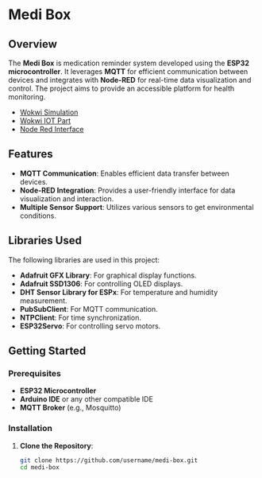 # Medi Box

## Overview
The **Medi Box** is medication reminder system developed using the **ESP32 microcontroller**. It leverages **MQTT** for efficient communication between devices and integrates with **Node-RED** for real-time data visualization and control. The project aims to provide an accessible platform for health monitoring.

- [Wokwi Simulation](https://wokwi.com/projects/398155012491341825)
- [Wokwi IOT Part](https://wokwi.com/projects/398057780678452225)
- [Node Red Interface]()

## Features
- **MQTT Communication**: Enables efficient data transfer between devices.
- **Node-RED Integration**: Provides a user-friendly interface for data visualization and interaction.
- **Multiple Sensor Support**: Utilizes various sensors to get environmental conditions.

## Libraries Used
The following libraries are used in this project:
- **Adafruit GFX Library**: For graphical display functions.
- **Adafruit SSD1306**: For controlling OLED displays.
- **DHT Sensor Library for ESPx**: For temperature and humidity measurement.
- **PubSubClient**: For MQTT communication.
- **NTPClient**: For time synchronization.
- **ESP32Servo**: For controlling servo motors.

## Getting Started

### Prerequisites
- **ESP32 Microcontroller**
- **Arduino IDE** or any other compatible IDE
- **MQTT Broker** (e.g., Mosquitto)

### Installation
1. **Clone the Repository**:
   ```bash
   git clone https://github.com/username/medi-box.git
   cd medi-box
